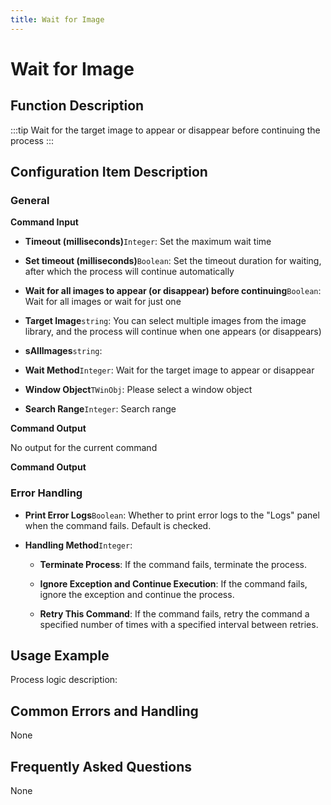 ```yaml
---
title: Wait for Image
---
```


# Wait for Image

## Function Description

:::tip 
Wait for the target image to appear or disappear before continuing the process
:::

## Configuration Item Description

### General

**Command Input**

- **Timeout (milliseconds)**`Integer`: Set the maximum wait time

- **Set timeout (milliseconds)**`Boolean`: Set the timeout duration for waiting, after which the process will continue automatically

- **Wait for all images to appear (or disappear) before continuing**`Boolean`: Wait for all images or wait for just one

- **Target Image**`string`: You can select multiple images from the image library, and the process will continue when one appears (or disappears)

- **sAllImages**`string`: 

- **Wait Method**`Integer`: Wait for the target image to appear or disappear

- **Window Object**`TWinObj`: Please select a window object

- **Search Range**`Integer`: Search range


**Command Output**

No output for the current command


**Command Output**

### Error Handling

- **Print Error Logs**`Boolean`: Whether to print error logs to the "Logs" panel when the command fails. Default is checked. 

- **Handling Method**`Integer`:

    - **Terminate Process**: If the command fails, terminate the process.

    - **Ignore Exception and Continue Execution**: If the command fails, ignore the exception and continue the process.

    - **Retry This Command**: If the command fails, retry the command a specified number of times with a specified interval between retries.

## Usage Example

Process logic description:

## Common Errors and Handling

None

## Frequently Asked Questions

None

